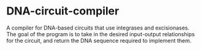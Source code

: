 # DNA-circuit-compiler

A compiler for DNA-based circuits that use integrases and excisionases. The goal of the program is to take in the desired input-output relationships for the circuit, and return the DNA sequence required to implement them.
